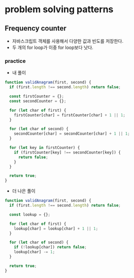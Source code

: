 # problem solving patterns

## Frequency counter

- 자바스크립트 객체를 사용해서 다양한 값과 빈도를 저장한다.
- 두 개의 for loop가 이중 for loop보다 낫다.

### practice

- 내 풀이

```js
function validAnagram(first, second) {
  if (first.length !== second.length) return false;

  const firstCounter = {};
  const secondCounter = {};

  for (let char of first) {
    firstCounter[char] = firstCounter[char] + 1 || 1;
  }

  for (let char of second) {
    secondCounter[char] = secondCounter[char] + 1 || 1;
  }

  for (let key in firstCounter) {
    if (firstCounter[key] !== secondCounter[key]) {
      return false;
    }
  }

  return true;
}
```

- 더 나은 풀이

```js
function validAnagram(first, second) {
  if (first.length !== second.length) return false;

  const lookup = {};

  for (let char of first) {
    lookup[char] = lookup[char] + 1 || 1;
  }

  for (let char of second) {
    if (!lookup[char]) return false;
    lookup[char] -= 1;
  }

  return true;
}
```
